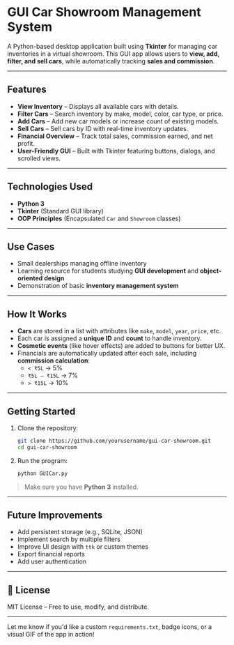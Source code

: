 # GUI Car Showroom Management System

A Python-based desktop application built using **Tkinter** for managing car inventories in a virtual showroom. This GUI app allows users to **view, add, filter, and sell cars**, while automatically tracking **sales and commission**.

---

##  Features

-  **View Inventory** – Displays all available cars with details.  
-  **Filter Cars** – Search inventory by make, model, color, car type, or price.  
-  **Add Cars** – Add new car models or increase count of existing models.  
-  **Sell Cars** – Sell cars by ID with real-time inventory updates.  
-  **Financial Overview** – Track total sales, commission earned, and net profit.  
-  **User-Friendly GUI** – Built with Tkinter featuring buttons, dialogs, and scrolled views.

---

## Technologies Used

- **Python 3**
- **Tkinter** (Standard GUI library)
- **OOP Principles** (Encapsulated `Car` and `Showroom` classes)

---

## Use Cases

- Small dealerships managing offline inventory  
- Learning resource for students studying **GUI development** and **object-oriented design**  
- Demonstration of basic **inventory management system**

---

## How It Works

- **Cars** are stored in a list with attributes like `make`, `model`, `year`, `price`, etc.  
- Each car is assigned a **unique ID** and **count** to handle inventory.  
- **Cosmetic events** (like hover effects) are added to buttons for better UX.  
- Financials are automatically updated after each sale, including **commission calculation**:
  - `< ₹5L` → 5%  
  - `₹5L – ₹15L` → 7%  
  - `> ₹15L` → 10%

---

##  Getting Started

1. Clone the repository:
   ```bash
   git clone https://github.com/yourusername/gui-car-showroom.git
   cd gui-car-showroom
   ```

2. Run the program:
   ```bash
   python GUICar.py
   ```

> Make sure you have **Python 3** installed.

---

##  Future Improvements

- Add persistent storage (e.g., SQLite, JSON)  
- Implement search by multiple filters  
- Improve UI design with `ttk` or custom themes  
- Export financial reports  
- Add user authentication

---

## 📄 License

MIT License – Free to use, modify, and distribute.

---

Let me know if you'd like a custom `requirements.txt`, badge icons, or a visual GIF of the app in action!
